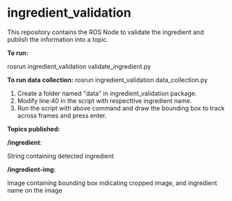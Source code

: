 # ingredient_validation
This repository contains the ROS Node to validate the ingredient and publish the information into a topic.

**To run:**

rosrun ingredient_validation validate_ingredient.py

**To run data collection:**
rosrun ingredient_validation data_collection.py

1. Create a folder named "data" in ingredient_validation package.
2. Modify line:40 in the script with respecttive ingredient name. 
3. Run the script with above command and draw the bounding box to track across frames and press enter.

**Topics published:**

**/ingredient**:

String containing detected ingredient

**/ingredient-img**:

Image containing bounding box indicating cropped image, and ingredient name on the image
